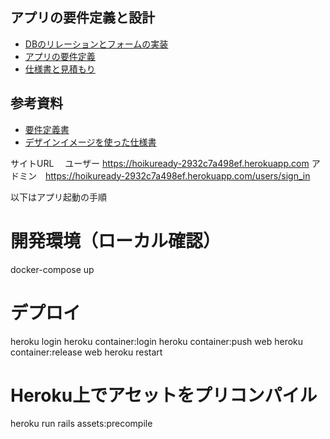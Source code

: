 ## アプリの要件定義と設計
- [DBのリレーションとフォームの実装](https://github.com/Ryosatosugar/EQ/issues/4)
- [アプリの要件定義](https://github.com/Ryosatosugar/EQ/issues/56)
- [仕様書と見積もり](https://github.com/Ryosatosugar/EQ/issues/55)

## 参考資料
- [要件定義書](https://drive.google.com/file/d/15HEskz4jxJ2jWMFoKeaGEZ6aj6wbWTXn/view?usp=drive_link)
- [デザインイメージを使った仕様書](https://drive.google.com/file/d/1BWz41_ZBMU5N7ruiHXg2V97be5UMK8Lz/view?usp=drive_link)

サイトURL　 ユーザー https://hoikuready-2932c7a498ef.herokuapp.com
           アドミン　https://hoikuready-2932c7a498ef.herokuapp.com/users/sign_in



以下はアプリ起動の手順
# 開発環境（ローカル確認）
docker-compose up

# デプロイ
heroku login
heroku container:login
heroku container:push web
heroku container:release web
heroku restart

# Heroku上でアセットをプリコンパイル
heroku run rails assets:precompile